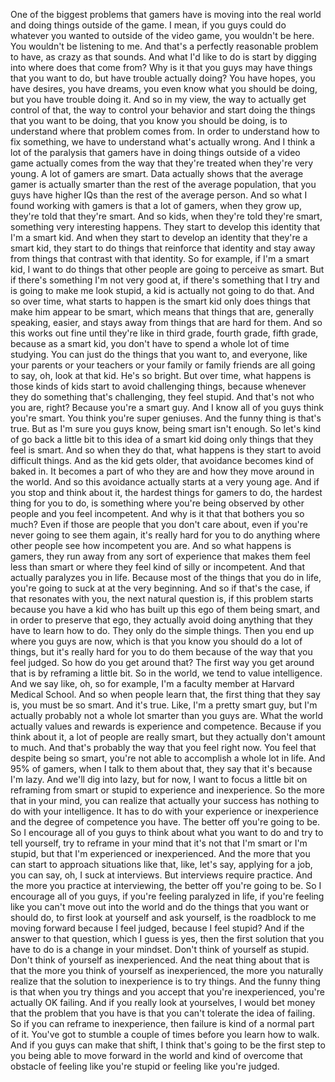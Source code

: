  One of the biggest problems that gamers have is moving into the real world and doing things outside of the game. I mean, if you guys could do whatever you wanted to outside of the video game, you wouldn't be here. You wouldn't be listening to me. And that's a perfectly reasonable problem to have, as crazy as that sounds. And what I'd like to do is start by digging into where does that come from? Why is it that you guys may have things that you want to do, but have trouble actually doing? You have hopes, you have desires, you have dreams, you even know what you should be doing, but you have trouble doing it. And so in my view, the way to actually get control of that, the way to control your behavior and start doing the things that you want to be doing, that you know you should be doing, is to understand where that problem comes from. In order to understand how to fix something, we have to understand what's actually wrong. And I think a lot of the paralysis that gamers have in doing things outside of a video game actually comes from the way that they're treated when they're very young. A lot of gamers are smart. Data actually shows that the average gamer is actually smarter than the rest of the average population, that you guys have higher IQs than the rest of the average person. And so what I found working with gamers is that a lot of gamers, when they grow up, they're told that they're smart. And so kids, when they're told they're smart, something very interesting happens. They start to develop this identity that I'm a smart kid. And when they start to develop an identity that they're a smart kid, they start to do things that reinforce that identity and stay away from things that contrast with that identity. So for example, if I'm a smart kid, I want to do things that other people are going to perceive as smart. But if there's something I'm not very good at, if there's something that I try and is going to make me look stupid, a kid is actually not going to do that. And so over time, what starts to happen is the smart kid only does things that make him appear to be smart, which means that things that are, generally speaking, easier, and stays away from things that are hard for them. And so this works out fine until they're like in third grade, fourth grade, fifth grade, because as a smart kid, you don't have to spend a whole lot of time studying. You can just do the things that you want to, and everyone, like your parents or your teachers or your family or family friends are all going to say, oh, look at that kid. He's so bright. But over time, what happens is those kinds of kids start to avoid challenging things, because whenever they do something that's challenging, they feel stupid. And that's not who you are, right? Because you're a smart guy. And I know all of you guys think you're smart. You think you're super geniuses. And the funny thing is that's true. But as I'm sure you guys know, being smart isn't enough. So let's kind of go back a little bit to this idea of a smart kid doing only things that they feel is smart. And so when they do that, what happens is they start to avoid difficult things. And as the kid gets older, that avoidance becomes kind of baked in. It becomes a part of who they are and how they move around in the world. And so this avoidance actually starts at a very young age. And if you stop and think about it, the hardest things for gamers to do, the hardest thing for you to do, is something where you're being observed by other people and you feel incompetent. And why is it that that bothers you so much? Even if those are people that you don't care about, even if you're never going to see them again, it's really hard for you to do anything where other people see how incompetent you are. And so what happens is gamers, they run away from any sort of experience that makes them feel less than smart or where they feel kind of silly or incompetent. And that actually paralyzes you in life. Because most of the things that you do in life, you're going to suck at at the very beginning. And so if that's the case, if that resonates with you, the next natural question is, if this problem starts because you have a kid who has built up this ego of them being smart, and in order to preserve that ego, they actually avoid doing anything that they have to learn how to do. They only do the simple things. Then you end up where you guys are now, which is that you know you should do a lot of things, but it's really hard for you to do them because of the way that you feel judged. So how do you get around that? The first way you get around that is by reframing a little bit. So in the world, we tend to value intelligence. And we say like, oh, so for example, I'm a faculty member at Harvard Medical School. And so when people learn that, the first thing that they say is, you must be so smart. And it's true. Like, I'm a pretty smart guy, but I'm actually probably not a whole lot smarter than you guys are. What the world actually values and rewards is experience and competence. Because if you think about it, a lot of people are really smart, but they actually don't amount to much. And that's probably the way that you feel right now. You feel that despite being so smart, you're not able to accomplish a whole lot in life. And 95% of gamers, when I talk to them about that, they say that it's because I'm lazy. And we'll dig into lazy, but for now, I want to focus a little bit on reframing from smart or stupid to experience and inexperience. So the more that in your mind, you can realize that actually your success has nothing to do with your intelligence. It has to do with your experience or inexperience and the degree of competence you have. The better off you're going to be. So I encourage all of you guys to think about what you want to do and try to tell yourself, try to reframe in your mind that it's not that I'm smart or I'm stupid, but that I'm experienced or inexperienced. And the more that you can start to approach situations like that, like, let's say, applying for a job, you can say, oh, I suck at interviews. But interviews require practice. And the more you practice at interviewing, the better off you're going to be. So I encourage all of you guys, if you're feeling paralyzed in life, if you're feeling like you can't move out into the world and do the things that you want or should do, to first look at yourself and ask yourself, is the roadblock to me moving forward because I feel judged, because I feel stupid? And if the answer to that question, which I guess is yes, then the first solution that you have to do is a change in your mindset. Don't think of yourself as stupid. Don't think of yourself as inexperienced. And the neat thing about that is that the more you think of yourself as inexperienced, the more you naturally realize that the solution to inexperience is to try things. And the funny thing is that when you try things and you accept that you're inexperienced, you're actually OK failing. And if you really look at yourselves, I would bet money that the problem that you have is that you can't tolerate the idea of failing. So if you can reframe to inexperience, then failure is kind of a normal part of it. You've got to stumble a couple of times before you learn how to walk. And if you guys can make that shift, I think that's going to be the first step to you being able to move forward in the world and kind of overcome that obstacle of feeling like you're stupid or feeling like you're judged.